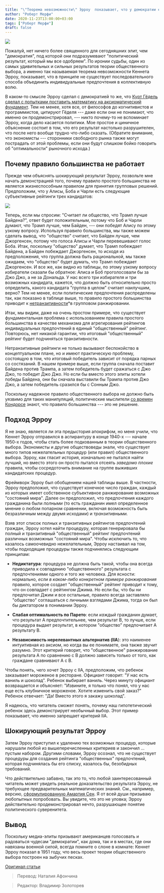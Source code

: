 ```yaml
---
title: "\"Теорема невозможности\" Эрроу  показывает, что у демократии есть большая проблема"
author: "Роберт Мерфи"
date: 2020-11-23T13:00:00+03:00
tags: ["Роберт Мерфи"]
draft: false
---
```



![](https://cdn.mises.org/styles/slideshow/s3/static-page/img/but1.png?itok=m4Rso7Ze)

Пожалуй, нет ничего более священного для сегодняшних элит, чем "демократия", под которой они подразумевают "политический результат, который мы все одобряем". По иронии судьбы, один из самых удивительных и сильных результатов теории общественного выбора, а именно так называемая теорема невозможности Кеннета Эрроу, показывает, что в принципе не существует последовательного способа объединить индивидуальные предпочтения в коллективную волю.

В каком-то смысле Эрроу сделал с демократией то же, что [Курт Гёдель сделал с попытками поставить математику на аксиоматический фундамент](https://www.bobmurphyshow.com/episodes/ep-7-godel-made-easy/). Тем не менее, хотя все, от философов до когнитивистов и программистов, цитируют Гёделя --- даже если они не понимают, что именно он продемонстрировал, --- никто почему-то не вспоминает Эрроу, когда дело касается политики. Мое простое и циничное объяснение состоит в том, что его результат настолько разрушителен, что после него вообще трудно что-либо сказать. (Обратите внимание, что экономисты --- сторонники свободного рынка также могут пострадать от этой проблемы, если они будут слишком бойко говорить об "оптимальности" рыночного исхода.)

## Почему правило большинства не работает

Прежде чем объяснять шокирующий результат Эрроу, позвольте мне начать демонстрацией того, почему правило простого большинства не является жизнеспособным правилом для принятия групповых решений. Предположим, что у Алисы, Боба и Чарли есть следующие субъективные рейтинги трех кандидатов:

**![](https://lh3.googleusercontent.com/RmHCp8SlzARDrA-1DeshJxyIjRI0RNsdQWbN8N1QpLGO0h5_T_7NAUoGBsmilXTZctY0TuC-HwAPZhO6Em-hsL-RAEzjlBi55At6Lh-V2BvjXXIkmC2CAXqmUs_TxwAdPL9MbbjU)**

Теперь, если мы спросим: "Считает ли общество, что Трамп лучше Байдена?", ответ будет положительным, потому что Боб и Чарли думают, что Трамп лучше, чем Байден, --- они победят Алису по этому узкому вопросу. Используя правило большинства, мы также можем сделать вывод, что "общество" считает, что Байден лучше, чем Джоргенсен, потому что голоса Алисы и Чарли перевешивают голос Боба. Итак, поскольку "общество" думает, что Трамп побеждает Байдена, а Байден побеждает Джоргенсен, то исходя из предположения, что группа должна быть рациональной, мы также ожидаем, что "общество" будет думать, что Трамп побеждает Джоргенсен. И все же, как видно из таблицы, по этому узкому вопросу избиратели сказали бы обратное: Алиса и Боб проголосовали бы за Джо Джо, а не за Дональда. У нас всего три избирателя и три возможных кандидата,  кажется, что должно быть относительно просто определить, какого кандидата "группа в целом" считает наилучшим, верно? Тем не менее, если политические предпочтения распределены так, как показано в таблице выше, то правило простого большинства приводит к [нетранзитивности](https://en.wikipedia.org/wiki/Intransitivity#:~:text=In%20mathematics,%20intransitivity%20%28sometimes%20called,relation%20that%20is%20never%20transitive.)*в групповом ранжировании.

Итак, мы видим, даже на очень простом примере, что существует фундаментальная проблема с использованием правила простого большинства в качестве механизма для агрегирования рейтингов индивидуальных предпочтений в единый "общественный" рейтинг. Повторюсь, нет никакой гарантии, что итоговый "общественный" рейтинг будет подчиняться транзитивности.

Нетранзитивные рейтинги не только вызывают беспокойство в концептуальном плане, но и имеют практическую проблему, состоящую в том, что итоговый победитель зависит от порядка парных со состязаний. В нашем примере выше, если группа сначала поставит Байдена против Трампа, а затем победитель будет сражаться с Джо Джо, то победит Джо Джо. Но если бы вместо этого элиты хотели победы Байдена, они бы сначала выставили бы Трампа против Джо Джо, а затем победитель сразился бы с Сонным Джо.

Поскольку надежное правило общественного выбора не должно быть уязвимо для таких манипуляций, политические мыслители [со времен Кондорсе](https://en.wikipedia.org/wiki/Condorcet_paradox) знают, что правило большинства --- это не решение.

## Подход Эрроу

Я не знаю, является ли эта предыстория апокрифом, но меня учили, что Кеннет Эрроу отправился в аспирантуру в конце 1940-х --- начале 1950-х годов, чтобы стать более подкованным в теории общественного выбора. Экономисты и другие обществоведы знали, что существует много типов нежелательных процедур (или правил) общественного выбора. Эрроу, как гласит история, изначально не пытался найти лучший, но вместо этого он просто пытался отсеять *заведомо плохие* правила, чтобы сосредоточить внимание на группе выживших кандидатских процедур.

Фреймворк Эрроу был обобщением нашей таблицы выше. В частности, Эрроу предположил, что существует конечное число граждан, каждый из которых имеет собственное субъективное ранжирование возможных "состояний мира". Далее он предположил, что предпочтения каждого гражданина были *полными* (то есть гражданин имел определенное мнение о любом попарном сравнении, включая возможность быть безразличным между двумя исходами) и *транзитивными.*

Взяв этот список полных и транзитивных рейтингов предпочтений граждан, Эрроу хотел найти процедуру, которая генерировала бы полный и транзитивный "общественный" рейтинг предпочтений различных возможных "состояний мира". Чтобы исключить то, что казалось самоочевидно нежелательным, Эрроу настаивал на том, чтобы подходящие процедуры также подчинялись следующим принципам:

 * **Недиктатура**: процедура не должна быть такой, чтобы она всегда приводила к совпадению "общественного" результата с предпочтениями одного и того же человека. Для  ясности: нормально, *если в каком-либо конкретном примере ранжирования* правило, которое создает "общественный" рейтинг приводит к тому, что он совпадает с рейтингом Джима. Но если бы, что бы ни предпочитал Джим и все  остальные, правило всегда заставляло "общество" соглашаться с личными  взглядами Джима, тогда он был бы диктатором в понимании Эрроу.

* **Слабая оптимальность по Парето**: если *каждый* гражданин думает, что результат A предпочтительнее, чем результат B, то лучше, если процедура выдает результат, в котором "общество" предпочитает A результату B.

* **Независимость нерелевантных альтернатив (IIA**): это наименее интуитивная из аксиом, но когда вы ее понимаете, она также звучит разумно. Этот критерий говорит, что "общественное" ранжирование результата A по сравнению с B должно зависеть только от того, как граждане сравнивают A с B.

Чтобы понять, чего хочет Эрроу с IIA, предположим, что ребенок заказывает мороженое в ресторане. Официант говорит: "У нас есть ваниль и шоколад". Ребенок выбирает ваниль. Через минуту официант возвращается и объясняет: "Извините, я только что понял, что у нас еще есть клубничное мороженое. Хотите изменить свой заказ?" Ребенок отвечает: "Да! Вместо этого я закажу шоколад".

Я надеюсь, что читатель сможет понять, почему наш гипотетический ребенок здесь демонстрирует необычный выбор. Этот пример показывает, что именно запрещает критерий IIA.

## Шокирующий результат Эрроу

Затем Эрроу приступил к удалению тех возможных процедур, которые нарушали любой из вышеперечисленных критериев и закончил ... пустым набором. Другими словами, Эрроу осознал, что не существует процедуры для создания рейтинга "общественных" предпочтений, которая подчинялась бы его списку, казалось бы, безобидных требований.

Что действительно забавно, так это то, что любой заинтересованный читатель может увидеть реальное доказательство результата Эрроу, не требующее предварительных математических знаний. См., например, версию, [сформулированную Амартия Сен](https://econweb.ucsd.edu/~rstarr/113Winter2012/Sen%27s%20ARRO-COL%2009A.pdf). Я от всей души призываю любопытных попробовать. Вы увидите, что это не уловка; Эрроу действительно продемонстрировал нечто, разрушающее понятие политического суверенитета.

## Вывод

Поскольку медиа-элиты призывают американцев голосовать и радоваться чудесам "демократии", как дома, так и в местах, где они навязаны военной силой, всегда помните о слоне в комнате: Кеннет Эрроу показал в 1951 году, что весь проект теории общественного выбора построен на зыбучих песках.

[Оригинал статьи](https://mises.org/wire/arrows-impossibility-theorem-exposes-big-problem-democracy)

> Перевод: Наталия Афончина

> Редактор: Владимир Золоторев
